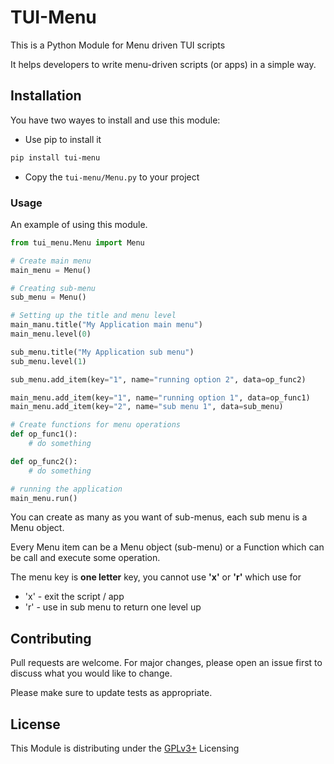 # TUI-Menu

This is a Python Module for Menu driven TUI scripts

It helps developers to write menu-driven scripts (or apps) in a simple way.

## Installation

You have two wayes to install and use this module:
* Use pip to install it

```bash
pip install tui-menu
```
* Copy the `tui-menu/Menu.py` to your project 

### Usage

An example of using this module.

```python
from tui_menu.Menu import Menu

# Create main menu
main_menu = Menu()

# Creating sub-menu
sub_menu = Menu()

# Setting up the title and menu level
main_manu.title("My Application main menu")
main_menu.level(0)

sub_menu.title("My Application sub menu")
sub_menu.level(1)

sub_menu.add_item(key="1", name="running option 2", data=op_func2)

main_menu.add_item(key="1", name="running option 1", data=op_func1)
main_menu.add_item(key="2", name="sub menu 1", data=sub_menu)

# Create functions for menu operations
def op_func1():
    # do something

def op_func2():
    # do something

# running the application
main_menu.run()
```
You can create as many as you want of sub-menus, each sub menu is a Menu object.

Every Menu item can be a Menu object (sub-menu) or a Function which can be call and 
execute some operation.

The menu key is **one letter** key, you cannot use **'x'** or **'r'** which use for
* 'x' - exit the script / app
* 'r' - use in sub menu to return one level up

## Contributing

Pull requests are welcome. For major changes, please open an issue first
to discuss what you would like to change.

Please make sure to update tests as appropriate.

## License

This Module is distributing under the [GPLv3+](https://www.gnu.org/licenses/gpl-3.0.html)
 Licensing

